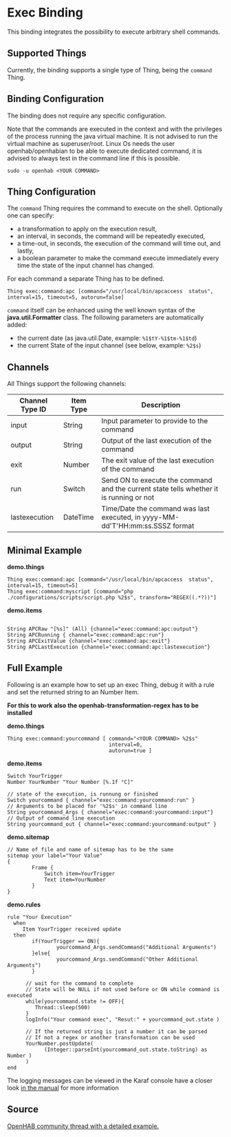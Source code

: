 # Exec Binding

This binding integrates the possibility to execute arbitrary shell commands.

## Supported Things

Currently, the binding supports a single type of Thing, being the ```command``` Thing.

## Binding Configuration

The binding does not require any specific configuration.


Note that the commands are executed in the context and with the privileges of the process running the java virtual machine. It is not advised to run the virtual machine as superuser/root. Linux Os needs the user openhab/openhabian to be able to execute dedicated command, it is advised to always test in the command line if this is possible.

```
sudo -u openhab <YOUR COMMAND>
```

## Thing Configuration


The ```command``` Thing requires the command to execute on the shell. Optionally one can specify:


-   a transformation to apply on the execution result,
-   an interval, in seconds, the command will be repeatedly executed,
-   a time-out, in seconds, the execution of the command will time out, and lastly,
-   a boolean parameter to make the command execute immediately every time the state of the input channel has changed.

For each command a separate Thing has to be defined.

```
Thing exec:command:apc [command="/usr/local/bin/apcaccess  status", interval=15, timeout=5, autorun=false]
```

`command` itself can be enhanced using the well known syntax of the **java.util.Formatter** class. 
The following parameters are automatically added:


-   the current date (as java.util.Date, example: `%1$tY-%1$tm-%1$td`)
-   the current State of the input channel (see below, example: `%2$s`)

## Channels

All Things support the following channels:


| Channel Type ID | Item Type | Description                                                                             |
|-----------------|-----------|-----------------------------------------------------------------------------------------|
| input           | String    | Input parameter to provide to the command                                               |
| output          | String    | Output of the last execution of the command                                             |
| exit            | Number    | The exit value of the last execution of the command                                     |
| run             | Switch    | Send ON to execute the command and the current state tells whether it is running or not |
| lastexecution   | DateTime  | Time/Date the command was last executed, in yyyy-MM-dd'T'HH:mm:ss.SSSZ format           |


## Minimal Example

**demo.things**

```
Thing exec:command:apc [command="/usr/local/bin/apcaccess  status", interval=15, timeout=5]
Thing exec:command:myscript [command="php ./configurations/scripts/script.php %2$s", transform="REGEX((.*?))"]
```

**demo.items**

```

String APCRaw "[%s]" (All) {channel="exec:command:apc:output"} 
String APCRunning { channel="exec:command:apc:run"}
String APCExitValue {channel="exec:command:apc:exit"}
String APCLastExecution {channel="exec:command:apc:lastexecution"}
```

## Full Example

Following is an example how to set up an exec Thing, debug it with a rule and set the returned string to an Number Item. 

**For this to work also the openhab-transformation-regex has to be installed**

**demo.things**
```
Thing exec:command:yourcommand [ command="<YOUR COMMAND> %2$s"         
                                 interval=0,
                                 autorun=true ]
```

**demo.items**
```
Switch YourTrigger
Number YourNumber "Your Number [%.1f °C]"

// state of the execution, is runnung or finished
Switch yourcommand { channel="exec:command:yourcommand:run" }
// Arguments to be placed for '%2$s' in command line
String yourcommand_Args { channel="exec:command:yourcommand:input"}
// Output of command line execution 
String yourcommand_out { channel="exec:command:yourcommand:output" }
```

**demo.sitemap**
```
// Name of file and name of sitemap has to be the same
sitemap your label="Your Value"
{
        Frame {
            Switch item=YourTrigger
            Text item=YourNumber
        }
}
```

**demo.rules**
```
rule "Your Execution"
  when
     Item YourTrigger received update
  then
        if(YourTrigger == ON){
                yourcommand_Args.sendCommand("Additional Arguments")
        }else{
                yourcommand_Args.sendCommand("Other Additional Arguments")
        }

      // wait for the command to complete
      // State will be NULL if not used before or ON while command is executed
      while(yourcommand.state != OFF){
         Thread::sleep(500)
      }
      logInfo("Your command exec", "Resut:" + yourcommand_out.state )
      
      // If the returned string is just a number it can be parsed
      // If not a regex or another transformation can be used
      YourNumber.postUpdate( 
            (Integer::parseInt(yourcommand_out.state.toString) as Number ) 
      ) 
end

```
The logging messages can be viewed in the Karaf console have a closer look [in the manual](http://docs.openhab.org/administration/console.html) for more information

## Source

[OpenHAB community thread with a detailed example.](https://community.openhab.org/t/1-openhab-433mhz-radio-transmitter-tutorial/34977)


